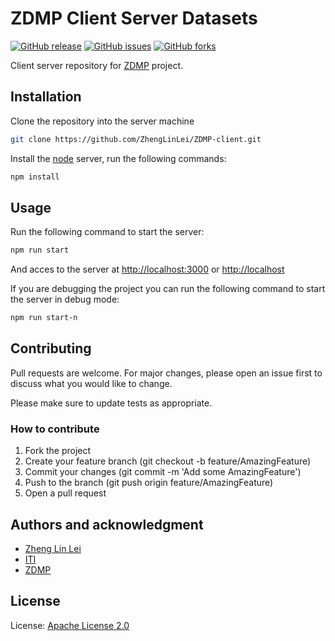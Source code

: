 # ZDMP Client Server Datasets

[![GitHub release](https://img.shields.io/github/release/ZhengLinLei/ZDMP-client.svg)](https://github.com/ZhengLinLei/ZDMP-client/releases)
[![GitHub issues](https://img.shields.io/github/issues/ZhengLinLei/ZDMP-client.svg)](https://github.com/ZhengLinLei/ZDMP-client/issues)
[![GitHub forks](https://img.shields.io/github/forks/ZhengLinLei/ZDMP-client.svg)](https://github.com/ZhengLinLei/ZDMP-client/fork)

Client server repository for [ZDMP](https://github.com/ZhengLinLei/ZDMP) project.

## Installation
Clone the repository into the server machine
```bash
git clone https://github.com/ZhengLinLei/ZDMP-client.git
```

Install the [node](https://nodejs.org) server, run the following commands:
```bash
npm install
```

## Usage
Run the following command to start the server:
```bash
npm run start
```

And acces to the server at [http://localhost:3000](http://localhost:3000) or [http://localhost](http://localhost)

If you are debugging the project you can run the following command to start the server in debug mode:
```bash
npm run start-n
```

## Contributing
Pull requests are welcome. For major changes, please open an issue first to discuss what you would like to change.

Please make sure to update tests as appropriate.

### How to contribute
1. Fork the project
2. Create your feature branch (git checkout -b feature/AmazingFeature)
3. Commit your changes (git commit -m 'Add some AmazingFeature')
4. Push to the branch (git push origin feature/AmazingFeature)
5. Open a pull request


## Authors and acknowledgment
* [Zheng Lin Lei](https://github.com/ZhengLinLei)
* [ITI](https://iti.es)
* [ZDMP](https://zdmp.eu)



## License
License: [Apache License 2.0](http://www.apache.org/licenses/)